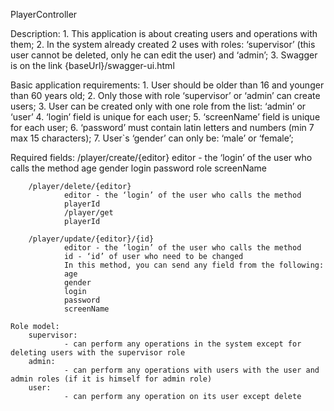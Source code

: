 PlayerController

Description:
		1. This application is about creating users and operations with them;
		2. In the system already created 2 uses with roles: ‘supervisor’ (this user cannot be
		deleted, only he can edit the user) and ‘admin’;
		3. Swagger is on the link {baseUrl}/swagger-ui.html
		
Basic application requirements:
		1. User should be older than 16 and younger than 60 years old;
		2. Only those with role ‘supervisor’ or ‘admin’ can create users;
		3. User can be created only with one role from the list: ‘admin’ or ‘user’
		4. ‘login’ field is unique for each user;
		5. ‘screenName’ field is unique for each user;
		6. ‘password’ must contain latin letters and numbers (min 7 max 15 characters);
		7. User`s ‘gender’ can only be: ‘male’ or ‘female’;
		
Required fields:
		/player/create/{editor}
				editor - the ‘login’ of the user who calls the method
				age
				gender
				login
				password
				role
				screenName
				
		/player/delete/{editor}
				editor - the ‘login’ of the user who calls the method
				playerId
				/player/get
				playerId
				
		/player/update/{editor}/{id}
				editor - the ‘login’ of the user who calls the method
				id - ‘id’ of user who need to be changed
				In this method, you can send any field from the following:
				age
				gender
				login
				password
				screenName
				
	Role model:
		supervisor:
				- can perform any operations in the system except for deleting users with the supervisor role
		admin:
				- can perform any operations with users with the user and admin roles (if it is himself for admin role)
		user:
				- can perform any operation on its user except delete
